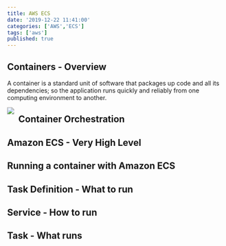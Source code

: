 ```yaml
---
title: AWS ECS
date: '2019-12-22 11:41:00'
categories: ['AWS','ECS']
tags: ['aws']
published: true
---
```


## Containers - Overview

A container is a standard unit of software that packages up code and all its dependencies; so the application runs quickly and reliably from one computing environment to another.

<img src="{{ site.baseurl }}/assets/img/Container-Overview-1.png"
     style="float: left; margin-right: 10px;" />

## Container Orchestration
## Amazon ECS - Very High Level
## Running a container with Amazon ECS
## Task Definition - What to run
## Service - How to run
## Task - What runs